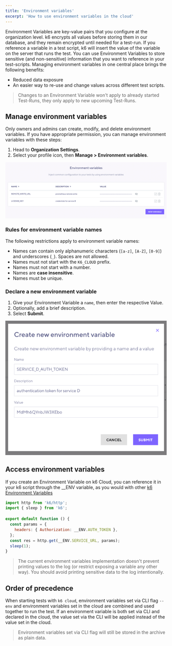 ```yaml
---
title: 'Environment variables'
excerpt: 'How to use environment variables in the cloud'
---
```


Environment Variables are key-value pairs that you configure at the organization level.
k6 encrypts all values before storing them in our database, and they remain encrypted until needed for a test-run.
If you reference a variable in a test script, k6 will insert the value of the variable on the server that runs the test.
You can use Environment Variables to store sensitive (and non-sensitive) information that you want to reference in your test-scripts. Managing environment variables in one central place brings the following benefits:
- Reduced data exposure
- An easier way to re-use and change values across different test scripts.

> Changes to an Environment Variable won't apply to already started Test-Runs, they only apply to new upcoming Test-Runs.

## Manage environment variables

Only owners and admins can create, modify, and delete environment variables.
If you have appropriate permission, you can manage environment variables with these steps:
1. Head to **Organization Settings**.
2. Select your profile icon, then **Manage > Environment variables**.

![k6 Environment Variable](./images/envvars/environment-variables.png)

### Rules for environment variable names

The following restrictions apply to environment variable names:
- Names can contain only alphanumeric characters (`[a-z]`, `[A-Z]`, `[0-9]`) and underscores (`_`). Spaces are not allowed.
- Names must not start with the `K6_CLOUD` prefix.
- Names must not start with a number.
- Names are **case insensitive**.
- Names must be unique.

### Declare a new environment variable

1. Give your Environment Variable a `name`, then enter the respective Value.
2. Optionally, add a brief description.
3. Select **Submit**.

![k6 Environment Variable](./images/envvars/create-environment-variable.png)

## Access environment variables

If you create an Environment Variable on k6 Cloud, you can reference it in your k6 script through the __ENV variable, as you would with other [k6 Environment Variables](https://k6.io/docs/using-k6/environment-variables/)

```javascript
import http from 'k6/http';
import { sleep } from 'k6';

export default function () {
  const params = {
    headers: { Authorization: __ENV.AUTH_TOKEN },
  };
  const res = http.get(__ENV.SERVICE_URL, params);
  sleep(1);
}
```

<Blockquote mod="warning">
The current environment variables implementation doesn't prevent printing values to the log (or restrict exposing a variable any other way). You should avoid printing sensitive data to the log intentionally.
</Blockquote>

## Order of precedence

When starting tests with `k6 cloud`, environment variables set via CLI flag `--env` and environment variables set in the cloud are combined and used together to run the test. If an environment variable is both set via CLI and declared in the cloud, the value set via the CLI will be applied instead of the value set in the cloud.

<Blockquote mod="warning">
Environment variables set via CLI flag will still be stored in the archive as plain data.
</Blockquote>
